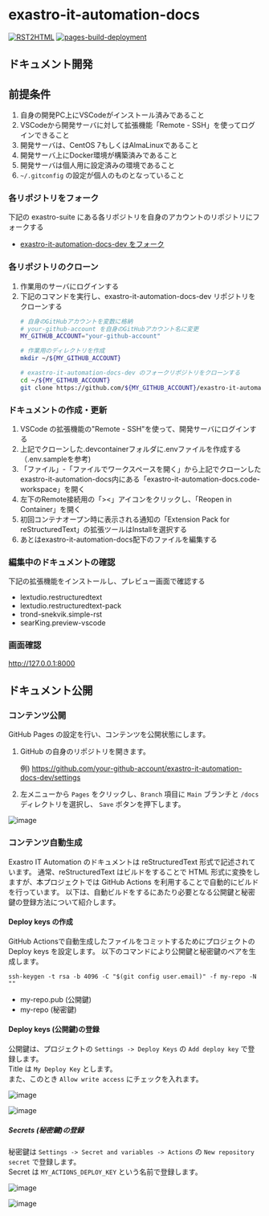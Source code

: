 # exastro-it-automation-docs

[![RST2HTML](../../actions/workflows/rst2html.yaml/badge.svg?branch=main)](../../actions/workflows/rst2html.yaml) 
[![pages-build-deployment](../../actions/workflows/pages/pages-build-deployment/badge.svg)](../../actions/workflows/pages/pages-build-deployment) 

## ドキュメント開発

## 前提条件

1. 自身の開発PC上にVSCodeがインストール済みであること
1. VSCodeから開発サーバに対して拡張機能「Remote - SSH」を使ってログインできること
1. 開発サーバは、CentOS 7もしくはAlmaLinuxであること
1. 開発サーバ上にDocker環境が構築済みであること
1. 開発サーバは個人用に設定済みの環境であること
1. `~/.gitconfig` の設定が個人のものとなっていること

### 各リポジトリをフォーク

下記の exastro-suite にある各リポジトリを自身のアカウントのリポジトリにフォークする
- [exastro-it-automation-docs-dev をフォーク](https://github.com/exastro-suite/exastro-it-automation-docs-dev/fork)

### 各リポジトリのクローン

1. 作業用のサーバにログインする
2. 下記のコマンドを実行し、exastro-it-automation-docs-dev リポジトリをクローンする
   ```bash
   # 自身のGitHubアカウントを変数に格納
   # your-github-account を自身のGitHubアカウント名に変更
   MY_GITHUB_ACCOUNT="your-github-account"
   
   # 作業用のディレクトリを作成
   mkdir ~/${MY_GITHUB_ACCOUNT}
   
   # exastro-it-automation-docs-dev のフォークリポジトリをクローンする
   cd ~/${MY_GITHUB_ACCOUNT}
   git clone https://github.com/${MY_GITHUB_ACCOUNT}/exastro-it-automation-docs-dev.git
   ```

### ドキュメントの作成・更新

1. VSCode の拡張機能の"Remote - SSH"を使って、開発サーバにログインする
2. 上記でクローンした.devcontainerフォルダに.envファイルを作成する（.env.sampleを参考)
3. 「ファイル」-「ファイルでワークスペースを開く」から上記でクローンしたexastro-it-automation-docs内にある「exastro-it-automation-docs.code-workspace」を開く
4. 左下のRemote接続用の「><」アイコンをクリックし、「Reopen in Container」を開く
5. 初回コンテナオープン時に表示される通知の「Extension Pack for reStructuredText」の拡張ツールはInstallを選択する
6. あとはexastro-it-automation-docs配下のファイルを編集する

### 編集中のドキュメントの確認
下記の拡張機能をインストールし、プレビュー画面で確認する

- lextudio.restructuredtext
- lextudio.restructuredtext-pack
- trond-snekvik.simple-rst
- searKing.preview-vscode

### 画面確認

http://127.0.0.1:8000


## ドキュメント公開

### コンテンツ公開

GitHub Pages の設定を行い、コンテンツを公開状態にします。

1. GitHub の自身のリポジトリを開きます。

   例) https://github.com/your-github-account/exastro-it-automation-docs-dev/settings

2. 左メニューから `Pages` をクリックし、`Branch` 項目に `Main` ブランチと `/docs` ディレクトリを選択し、 `Save` ボタンを押下します。

![image](https://user-images.githubusercontent.com/83527822/222101080-539bfe17-8814-48b1-b624-0f99ef4bbc8d.png)

### コンテンツ自動生成

Exastro IT Automation のドキュメントは reStructuredText 形式で記述されています。
通常、reStructuredText はビルドをすることで HTML 形式に変換をしますが、本プロジェクトでは GitHub Actions を利用することで自動的にビルドを行っています。
以下は、自動ビルドをするにあたり必要となる公開鍵と秘密鍵の登録方法について紹介します。

#### Deploy keys の作成

GitHub Actionsで自動生成したファイルをコミットするためにプロジェクトの Deploy keys を設定します。
以下のコマンドにより公開鍵と秘密鍵のペアを生成します。

```
ssh-keygen -t rsa -b 4096 -C "$(git config user.email)" -f my-repo -N ""
```

- my-repo.pub (公開鍵)
- my-repo (秘密鍵)

#### Deploy keys (公開鍵)の登録
公開鍵は、プロジェクトの `Settings -> Deploy Keys` の `Add deploy key` で登録します。 \
Title は `My Deploy Key` とします。 \
また、このとき `Allow write access` にチェックを入れます。

![image](https://user-images.githubusercontent.com/83527822/207450456-abc28de9-fc5e-4c16-afe7-ee6d12c20211.png)

![image](https://user-images.githubusercontent.com/83527822/207450638-c5e90050-acc5-485f-8011-733b3cceff59.png)

##### Secrets (秘密鍵)の登録

秘密鍵は `Settings -> Secret and variables -> Actions` の `New repository secret` で登録します。 \
Secret は `MY_ACTIONS_DEPLOY_KEY` という名前で登録します。

![image](https://user-images.githubusercontent.com/83527822/207450910-d48a2843-2c92-4e20-a0f7-db3290a98d93.png)

![image](https://user-images.githubusercontent.com/83527822/207450979-5ed43396-7882-4571-8dc0-cc0b996fbded.png)
